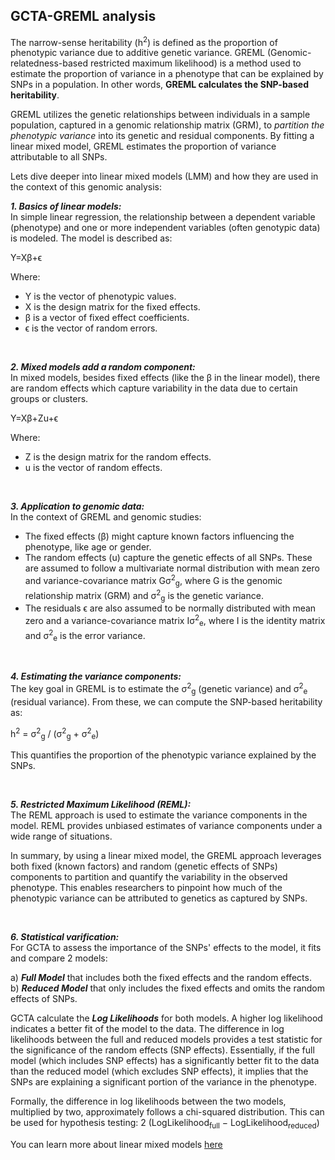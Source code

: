 ## GCTA-GREML analysis

The narrow-sense heritability (h<sup>2</sup>) is defined as the proportion of phenotypic variance due to additive genetic variance. GREML (Genomic-relatedness-based restricted maximum likelihood) is a method used to estimate the proportion of variance in a phenotype that can be explained by SNPs in a population. In other words, **GREML calculates the SNP-based heritability**.

GREML utilizes the genetic relationships between individuals in a sample population, captured in a genomic relationship matrix (GRM), to *partition the phenotypic variance* into its genetic and residual components. By fitting a linear mixed model, GREML estimates the proportion of variance attributable to all SNPs.

Lets dive deeper into linear mixed models (LMM) and how they are used in the context of this genomic analysis:

***1. Basics of linear models:*** <br>
In simple linear regression, the relationship between a dependent variable (phenotype) and one or more independent variables (often genotypic data) is modeled. The model is described as:

Y=Xβ+ϵ

Where:

*  Y is the vector of phenotypic values.
*  X is the design matrix for the fixed effects.
*  β is a vector of fixed effect coefficients.
*  ϵ is the vector of random errors.

<br>

***2. Mixed models add a random component:*** <br>
In mixed models, besides fixed effects (like the β in the linear model), there are random effects which capture variability in the data due to certain groups or clusters.

Y=Xβ+Zu+ϵ

Where:

*  Z is the design matrix for the random effects.
*  u is the vector of random effects.

<br>

***3. Application to genomic data:*** <br>
In the context of GREML and genomic studies:

*  The fixed effects (β) might capture known factors influencing the phenotype, like age or gender.
*  The random effects (u) capture the genetic effects of all SNPs. These are assumed to follow a multivariate normal distribution with mean zero and variance-covariance matrix Gσ<sup>2</sup><sub>g</sub>, where G is the genomic relationship matrix (GRM) and σ<sup>2</sup><sub>g</sub> is the genetic variance.
*  The residuals ϵ are also assumed to be normally distributed with mean zero and a variance-covariance matrix Iσ<sup>2</sup><sub>e</sub>, where I is the identity matrix and σ<sup>2</sup><sub>e</sub> is the error variance.

<br>

***4. Estimating the variance components:*** <br>
The key goal in GREML is to estimate the σ<sup>2</sup><sub>g</sub> (genetic variance) and σ<sup>2</sup><sub>e</sub> (residual variance). From these, we can compute the SNP-based heritability as:

h<sup>2</sup> = σ<sup>2</sup><sub>g</sub> / (σ<sup>2</sup><sub>g</sub> + σ<sup>2</sup><sub>e</sub>)

This quantifies the proportion of the phenotypic variance explained by the SNPs.

<br>

***5. Restricted Maximum Likelihood (REML):*** <br>
The REML approach is used to estimate the variance components in the model. REML provides unbiased estimates of variance components under a wide range of situations.

In summary, by using a linear mixed model, the GREML approach leverages both fixed (known factors) and random (genetic effects of SNPs) components to partition and quantify the variability in the observed phenotype. This enables researchers to pinpoint how much of the phenotypic variance can be attributed to genetics as captured by SNPs.

<br>


***6. Statistical varification:*** <br>
For GCTA to assess the importance of the SNPs' effects to the model, it fits and compare 2 models:

a) ***Full Model*** that includes both the fixed effects and the random effects. <br>
b) ***Reduced Model*** that only includes the fixed effects and omits the random effects of SNPs. <br>

GCTA calculate the ***Log Likelihoods*** for both models. A higher log likelihood indicates a better fit of the model to the data. The difference in log likelihoods between the full and reduced models provides a test statistic for the significance of the random effects (SNP effects). Essentially, if the full model (which includes SNP effects) has a significantly better fit to the data than the reduced model (which excludes SNP effects), it implies that the SNPs are explaining a significant portion of the variance in the phenotype.

Formally, the difference in log likelihoods between the two models, multiplied by two, approximately follows a chi-squared distribution. This can be used for hypothesis testing:
2 (LogLikelihood<sub>full</sub> − LogLikelihood<sub>reduced</sub>)




You can learn more about linear mixed models [here](https://www.youtube.com/playlist?list=PL8F480DgtpW9_IT7xN1XeRF_dglZmK0nM)
